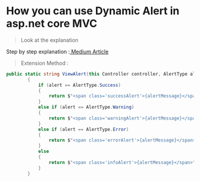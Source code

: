 # How you can use Dynamic Alert in asp.net core MVC 

> Look at the explanation

 Step by step explanation :<a href="https://medium.com/@gunesekrem.com/how-you-can-use-dynamic-alert-in-asp-net-core-mvc-5144ce574b31"> Medium Article </a>
> Extension Method : 

```c#
public static string ViewAlert(this Controller controller, AlertType alert = AlertType.Info, string alertMessage = "Info")
        {
            if (alert == AlertType.Success)
            {
                return $"<span class='successAlert'>{alertMessage}</span>";
            }
            else if (alert == AlertType.Warning)
            {
                return $"<span class='warningAlert'>{alertMessage}</span>";
            }
            else if (alert == AlertType.Error)
            {
                return $"<span class='errorAlert'>{alertMessage}</span>";
            }
            else
            {
                return $"<span class='infoAlert'>{alertMessage}</span>";
            }
        }
```
